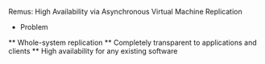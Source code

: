 Remus: High Availability via Asynchronous Virtual Machine Replication

* Problem

** Whole-system replication
** Completely transparent to applications and clients
** High availability for any existing software





